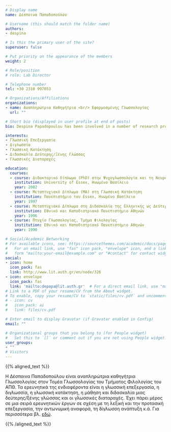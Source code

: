 ```yaml
---
# Display name
name: Δέσποινα Παπαδοπούλου

# Username (this should match the folder name)
authors:
- despina

# Is this the primary user of the site?
superuser: false

# Put priority on the appearance of the members
weight: 2

# Role/position
# role: Lab Director

# Telephone number
tel: +30 2310 997053

# Organizations/Affiliations
organizations:
- name: Αναπληρώτρια Καθηγήτρια <br/> Εφαρμοσμένης Γλωσσολογίας
  url: ""

# Short bio (displayed in user profile at end of posts)
bio: Despina Papadopoulou has been involved in a number of research projects on lexical and sentence processing, anaphora resolution, bilingual acquisition, second language learning and teaching and language disorders.

interests:
- Γλωσσική Επεξεργασία
- Διγλωσσία
- Γλωσσική Κατάκτηση
- Διδασκαλία Δεύτερης/Ξένης Γλώσσας
- Γλωσσικές Διαταραχές

education:
  courses:
  - course: Διδακτορικό δίπλωμα (PhD) στην Ψυχογλωσσολογία και τη Νευρογλωσσολογία
    institution: University of Essex, Ηνωμένο Βασίλειο
    year: 2002
  - course: Μεταπτυχιακό Δίπλωμα (MA) στη Γλωσσική Κατάκτηση
    institution: Πανεπιστήμιο του Essex, Ηνωμένο Βασίλειο
    year: 1997
  - course: Μεταπτυχιακό Δίπλωμα στη Διδασκαλία της Ελληνικής ως Δεύτερης/Ξένης Γλώσσας
    institution: Εθνικό και Καποδιστριακό Πανεπιστήμιο Αθηνών
    year: 1996
  - course: Πτυχίο Γλωσσολογίας, Τμήμα Φιλολογίας 
    institution: Εθνικό και Καποδιστριακό Πανεπιστήμιο Αθηνών
    year: 1990

# Social/Academic Networking
# For available icons, see: https://sourcethemes.com/academic/docs/page-builder/#icons
#   For an email link, use "fas" icon pack, "envelope" icon, and a link in the
#   form "mailto:your-email@example.com" or "#contact" for contact widget.
social:
- icon: home
  icon_pack: fas
  link: http://www.lit.auth.gr/en/node/326
- icon: envelope
  icon_pack: fas
  link: 'mailto:depapa@lit.auth.gr'  # For a direct email link, use "mailto:test@example.org".
# Link to a PDF of your resume/CV from the About widget.
# To enable, copy your resume/CV to `static/files/cv.pdf` and uncomment the lines below.
# - icon: cv
#   icon_pack: ai
#   link: files/cv.pdf

# Enter email to display Gravatar (if Gravatar enabled in Config)
email: ""

# Organizational groups that you belong to (for People widget)
#   Set this to `[]` or comment out if you are not using People widget.
user_groups:
- ""
# Visitors
---
```


{{% aligned_text %}}

Η Δέσποινα Παπαδοπούλου είναι αναπληρώτρια καθηγήτρια Γλωσσολογίας στον Τομέα Γλωσσολογίας του Τμήματος Φιλολογίας του ΑΠΘ. Τα ερευνητικά της ενδιαφέροντα είναι η γλωσσική επεξεργασία, η διγλωσσία, η γλωσσική κατάκτηση, η μάθηση και διδασκαλία μιας δεύτερης/ξένης γλώσσας και οι γλωσσικές διαταραχές. Έχει πάρει μέρος σε μια σειρά ερευνητικών έργων σε σχέση με τη λεξική και την προτασική επεξεργασία, την αντωνυμική αναφορά, τη δίγλωσση ανάπτυξη κ.ά.
Για περισσότερα βλ. [εδώ](http://ling-lab.lit.auth.gr/project/theoretical-applied-linguistics/).

{{% /aligned_text %}}
